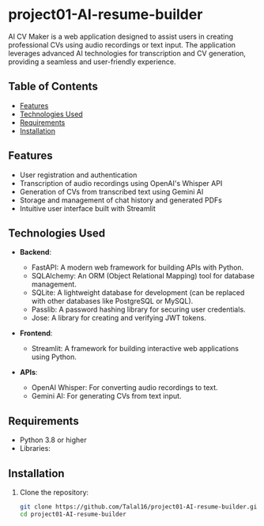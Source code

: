 # project01-AI-resume-builder

AI CV Maker is a web application designed to assist users in creating professional CVs using audio recordings or text input. The application leverages advanced AI technologies for transcription and CV generation, providing a seamless and user-friendly experience.

## Table of Contents
- [Features](#features)
- [Technologies Used](#technologies-used)
- [Requirements](#requirements)
- [Installation](#installation)

## Features
- User registration and authentication
- Transcription of audio recordings using OpenAI's Whisper API
- Generation of CVs from transcribed text using Gemini AI
- Storage and management of chat history and generated PDFs
- Intuitive user interface built with Streamlit

## Technologies Used
- **Backend**: 
  - FastAPI: A modern web framework for building APIs with Python.
  - SQLAlchemy: An ORM (Object Relational Mapping) tool for database management.
  - SQLite: A lightweight database for development (can be replaced with other databases like PostgreSQL or MySQL).
  - Passlib: A password hashing library for securing user credentials.
  - Jose: A library for creating and verifying JWT tokens.

- **Frontend**:
  - Streamlit: A framework for building interactive web applications using Python.

- **APIs**:
  - OpenAI Whisper: For converting audio recordings to text.
  - Gemini AI: For generating CVs from text input.

## Requirements
- Python 3.8 or higher
- Libraries:
 
## Installation
1. Clone the repository:
   ```bash
   git clone https://github.com/Talal16/project01-AI-resume-builder.git
   cd project01-AI-resume-builder
